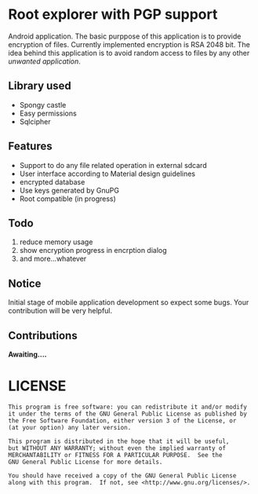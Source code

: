 # Root explorer with PGP support
Android application. The basic purppose of this application is to provide encryption of files. Currently implemented encryption is RSA 2048 bit. The idea behind this application is to avoid random access to files by any other *unwanted application*. <br>
## Library used
* Spongy castle
* Easy permissions
* Sqlcipher

## Features
* Support to do any file related operation in external sdcard
* User interface according to Material design guidelines
* encrypted database
* Use keys generated by GnuPG
* Root compatible (in progress)

## Todo
1. reduce memory usage
2. show encryption progress in encrption dialog
3. and more...whatever

## Notice
Initial stage of mobile application development so expect some bugs. Your contribution will be very helpful.

## Contributions
**Awaiting....**

# LICENSE
    This program is free software: you can redistribute it and/or modify
    it under the terms of the GNU General Public License as published by
    the Free Software Foundation, either version 3 of the License, or
    (at your option) any later version.

    This program is distributed in the hope that it will be useful,
    but WITHOUT ANY WARRANTY; without even the implied warranty of
    MERCHANTABILITY or FITNESS FOR A PARTICULAR PURPOSE.  See the
    GNU General Public License for more details.

    You should have received a copy of the GNU General Public License
    along with this program.  If not, see <http://www.gnu.org/licenses/>.
